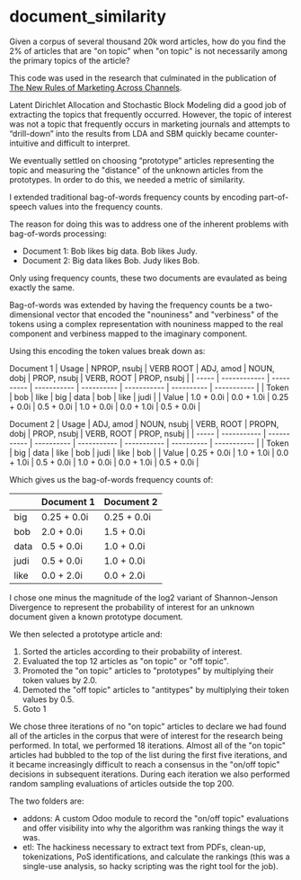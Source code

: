 # document_similarity

Given a corpus of several thousand 20k word articles, how do you find the 2% of articles that are "on topic" when "on topic" is not necessarily among the primary topics of the article?

This code was used in the research that culminated in the publication of [The New Rules of Marketing Across Channels](https://hbr.org/2024/06/the-new-rules-of-marketing-across-channels).

Latent Dirichlet Allocation and Stochastic Block Modeling did a good job of extracting the topics that frequently occurred.  However, the topic of interest was not a topic that frequently occurs in marketing journals and attempts to “drill-down” into the results from LDA and SBM quickly became counter-intuitive and difficult to interpret.

We eventually settled on choosing “prototype” articles representing the topic and measuring the "distance" of the unknown articles from the prototypes.  In order to do this, we needed a metric of similarity.

I extended traditional bag-of-words frequency counts by encoding part-of-speech values into the frequency counts.

The reason for doing this was to address one of the inherent problems with bag-of-words processing:

* Document 1:  Bob likes big data.  Bob likes Judy.
* Document 2:  Big data likes Bob.  Judy likes Bob.

Only using frequency counts, these two documents are evaulated as being exactly the same.

Bag-of-words was extended by having the frequency counts be a two-dimensional vector that encoded the "nouniness" and "verbiness" of the tokens using a complex representation with nouniness mapped to the real component and verbiness mapped to the imaginary component.

Using this encoding the token values break down as:

Document 1
| Usage | NPROP, nsubj | VERB ROOT  | ADJ, amod   | NOUN, dobj | PROP, nsubj | VERB, ROOT | PROP, nsubj |
| ----- | ------------ | ---------- | ----------- | ---------- | ----------- | ---------- | ----------- |
| Token | bob          | like       | big         | data       | bob         | like       | judi        |
| Value | 1.0 + 0.0i   | 0.0 + 1.0i | 0.25 + 0.0i | 0.5 + 0.0i | 1.0 + 0.0i  | 0.0 + 1.0i | 0.5 + 0.0i  |

Document 2
| Usage | ADJ, amod   | NOUN, nsubj | VERB, ROOT | PROPN, dobj | PROP, nsubj | VERB, ROOT | PROP, nsubj |
| ----- | ----------- | ----------- | ---------- | ----------- | ----------- | ---------- | ----------- |
| Token | big         | data        | like       | bob         | judi        | like       | bob         |
| Value | 0.25 + 0.0i | 1.0 + 1.0i  | 0.0 + 1.0i | 0.5 + 0.0i  | 1.0 + 0.0i  | 0.0 + 1.0i | 0.5 + 0.0i  |

Which gives us the bag-of-words frequency counts of:

|      | Document 1  | Document 2  |
| ---- | ----------- | ----------- |
| big  | 0.25 + 0.0i | 0.25 + 0.0i |
| bob  | 2.0 + 0.0i  | 1.5 + 0.0i  |
| data | 0.5 + 0.0i  | 1.0 + 0.0i  |
| judi | 0.5 + 0.0i  | 1.0 + 0.0i  |
| like | 0.0 + 2.0i  | 0.0 + 2.0i  |

I chose one minus the magnitude of the log2 variant of Shannon-Jenson Divergence to represent the probability of interest for an unknown document given a known prototype document.

We then selected a prototype article and:

1. Sorted the articles according to their probability of interest.
2. Evaluated the top 12 articles as "on topic" or "off topic".
3. Promoted the "on topic" articles to "prototypes" by multiplying their token values by 2.0.
4. Demoted the "off topic" articles to "antitypes" by multiplying their token values by 0.5.
5. Goto 1

We chose three iterations of no "on topic" articles to declare we had found all of the articles in the corpus that were of interest for the research being performed.  In total, we performed 18 iterations.  Almost all of the "on topic" articles had bubbled to the top of the list during the first five iterations, and it became increasingly difficult to reach a consensus in the "on/off topic" decisions in subsequent iterations.  During each iteration we also performed random sampling evaluations of articles outside the top 200.

The two folders are:

* addons:  A custom Odoo module to record the "on/off topic" evaluations and offer visibility into why the algorithm was ranking things the way it was.
* etl:  The hackiness necessary to extract text from PDFs, clean-up, tokenizations, PoS identifications, and calculate the rankings (this was a single-use analysis, so hacky scripting was the right tool for the job).

